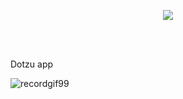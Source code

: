 <p align="center">
  <img src ="https://cloud.githubusercontent.com/assets/3276768/22606144/035a4a28-ea53-11e6-8359-323c214c2439.png"/>
</p>
</br>
<br>

Dotzu app

![recordgif99](https://cloud.githubusercontent.com/assets/3276768/22604003/dd161210-ea49-11e6-923d-b4b32acfd642.gif)
